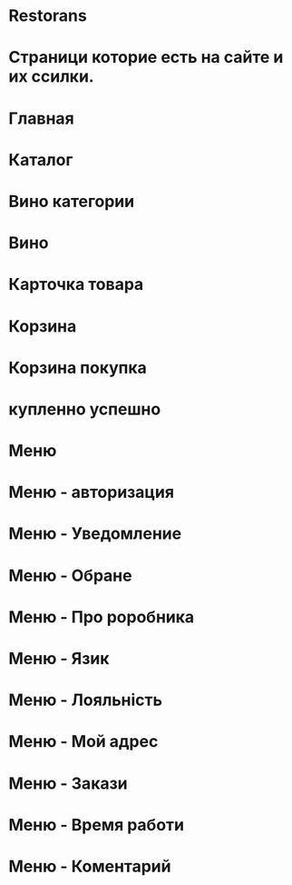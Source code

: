 # Restorans

# Страници которие есть на сайте и их ссилки.

# Главная

# Каталог

# Вино категории

# Вино

# Карточка товара

# Корзина

# Корзина покупка

# купленно успешно

# Меню

# Меню - авторизация 

# Меню - Уведомление

# Меню - Обране

# Меню - Про роробника 

# Меню - Язик

# Меню - Лояльність

# Меню - Мой адрес

# Меню - Закази 

# Меню - Время работи 

# Меню - Коментарий 

